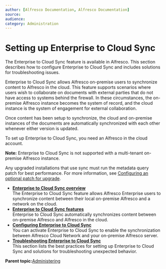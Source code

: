 ```yaml
---
author: [Alfresco Documentation, Alfresco Documentation]
source: 
audience: 
category: Administration
---
```


# Setting up Enterprise to Cloud Sync

The Enterprise to Cloud Sync feature is available in Alfresco. This section describes how to configure Enterprise to Cloud Sync and includes solutions for troubleshooting issues.

Enterprise to Cloud Sync allows Alfresco on-premise users to synchronize content to Alfresco in the cloud. This feature supports scenarios where users wish to collaborate on documents with external parties that do not have access to systems behind the firewall. In these circumstances, the on-premise Alfresco instance becomes the system of record, and the cloud instance is the system of engagement for external collaboration.

Once content has been setup to synchronize, the cloud and on-premise instances of the documents are automatically synchronized with each other whenever either version is updated.

To set up Enterprise to Cloud Sync, you need an Alfresco in the cloud account.

**Note:** Enterprise to Cloud Sync is not supported with a multi-tenant on-premise Alfresco instance.

Any upgraded installations that use sync must run the metadata query patch for best performance. For more information, see [Configuring an optional patch for upgrade](intrans-metadata-conf-patch.md).

-   **[Enterprise to Cloud Sync overview](../concepts/cloud-sync-arc-overview.md)**  
The Enterprise to Cloud Sync feature allows Alfresco Enterprise users to synchronize content between their local on-premise Alfresco and a network on the cloud.
-   **[Enterprise to Cloud Sync features](../concepts/cloud_sync_features.md)**  
Enterprise to Cloud Sync automatically synchronizes content between on-premise Alfresco and Alfresco in the cloud.
-   **[Configuring Enterprise to Cloud Sync](../concepts/cloud-sync-config.md)**  
 You can activate Enterprise to Cloud Sync to enable the synchronization between Alfresco Cloud Network and your on-premise Alfresco server.
-   **[Troubleshooting Enterprise to Cloud Sync](../concepts/cloud_sync_troubleshooting.md)**  
This section lists the best practices for setting up Enterprise to Cloud Sync and solutions for troubleshooting unexpected behavior.

**Parent topic:**[Administering](../concepts/ch-administering.md)

